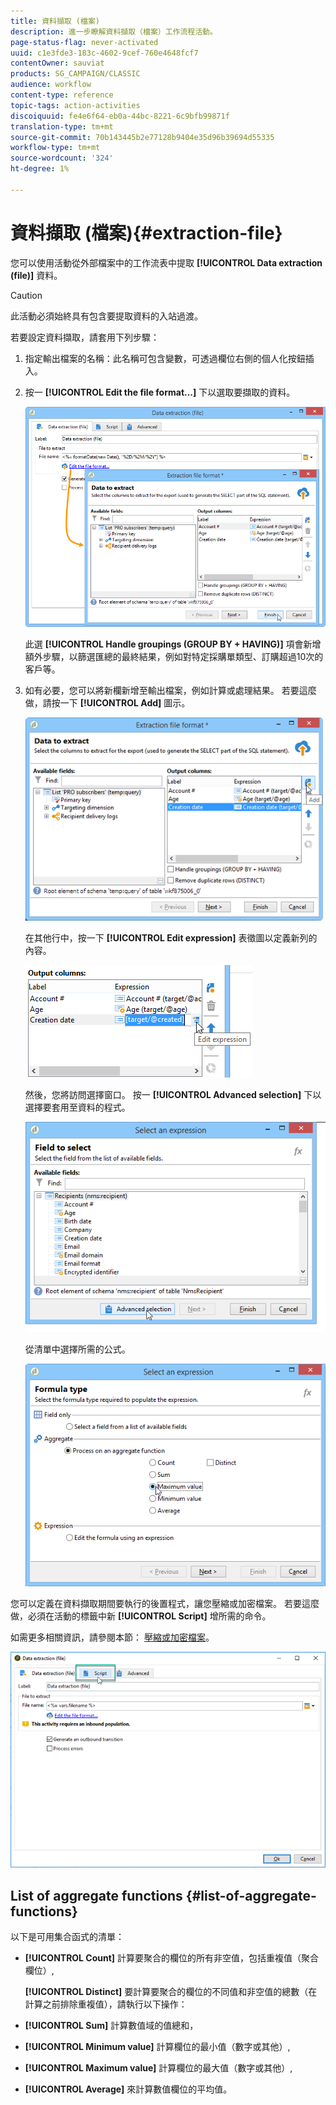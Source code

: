 ```yaml
---
title: 資料擷取 (檔案)
description: 進一步瞭解資料擷取（檔案）工作流程活動。
page-status-flag: never-activated
uuid: c1e3fde3-183c-4602-9cef-760e4648fcf7
contentOwner: sauviat
products: SG_CAMPAIGN/CLASSIC
audience: workflow
content-type: reference
topic-tags: action-activities
discoiquuid: fe4e6f64-eb0a-44bc-8221-6c9bfb99871f
translation-type: tm+mt
source-git-commit: 70b143445b2e77128b9404e35d96b39694d55335
workflow-type: tm+mt
source-wordcount: '324'
ht-degree: 1%

---
```



# 資料擷取 (檔案){#extraction-file}

您可以使用活動從外部檔案中的工作流表中提取 **[!UICONTROL Data extraction (file)]** 資料。

>[!CAUTION]
>
>此活動必須始終具有包含要提取資料的入站過渡。

若要設定資料擷取，請套用下列步驟：

1. 指定輸出檔案的名稱：此名稱可包含變數，可透過欄位右側的個人化按鈕插入。
1. 按一 **[!UICONTROL Edit the file format...]** 下以選取要擷取的資料。

   ![](assets/s_advuser_extract_file_param.png)

   此選 **[!UICONTROL Handle groupings (GROUP BY + HAVING)]** 項會新增額外步驟，以篩選匯總的最終結果，例如對特定採購單類型、訂購超過10次的客戶等。

1. 如有必要，您可以將新欄新增至輸出檔案，例如計算或處理結果。 若要這麼做，請按一下 **[!UICONTROL Add]** 圖示。

   ![](assets/s_advuser_extract_file_add_col.png)

   在其他行中，按一下 **[!UICONTROL Edit expression]** 表徵圖以定義新列的內容。

   ![](assets/s_advuser_extract_file_add_exp.png)

   然後，您將訪問選擇窗口。 按一 **[!UICONTROL Advanced selection]** 下以選擇要套用至資料的程式。

   ![](assets/s_advuser_extract_file_advanced_selection.png)

   從清單中選擇所需的公式。

   ![](assets/s_advuser_extract_file_agregate_values.png)

您可以定義在資料擷取期間要執行的後置程式，讓您壓縮或加密檔案。 若要這麼做，必須在活動的標籤中新 **[!UICONTROL Script]** 增所需的命令。

如需更多相關資訊，請參閱本節： [壓縮或加密檔案](../../workflow/using/how-to-use-workflow-data.md#zipping-or-encrypting-a-file)。

![](assets/postprocessing_dataextraction.png)

## List of aggregate functions {#list-of-aggregate-functions}

以下是可用集合函式的清單：

* **[!UICONTROL Count]** 計算要聚合的欄位的所有非空值，包括重複值（聚合欄位）,

   **[!UICONTROL Distinct]** 要計算要聚合的欄位的不同值和非空值的總數（在計算之前排除重複值），請執行以下操作：

* **[!UICONTROL Sum]** 計算數值域的值總和，
* **[!UICONTROL Minimum value]** 計算欄位的最小值（數字或其他）,
* **[!UICONTROL Maximum value]** 計算欄位的最大值（數字或其他）,
* **[!UICONTROL Average]** 來計算數值欄位的平均值。


